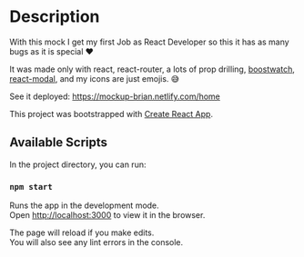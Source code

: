# Description

With this mock I get my first Job as React Developer so this it has as many bugs as it is special ❤️

It was made only with react, react-router, a lots of prop drilling, [boostwatch](https://bootswatch.com/flatly), [react-modal](https://www.npmjs.com/package/react-modal), and my icons are just emojis. 😅

See it deployed: https://mockup-brian.netlify.com/home

This project was bootstrapped with [Create React App](https://github.com/facebook/create-react-app).

## Available Scripts

In the project directory, you can run:

### `npm start`

Runs the app in the development mode.<br>
Open [http://localhost:3000](http://localhost:3000) to view it in the browser.

The page will reload if you make edits.<br>
You will also see any lint errors in the console.

